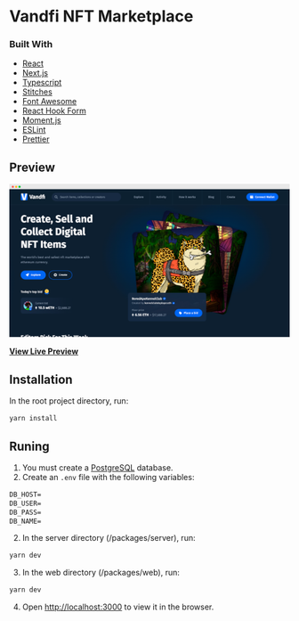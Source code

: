 # Vandfi NFT Marketplace

### Built With

- [React](https://pt-br.reactjs.org)
- [Next.js](https://nextjs.org)
- [Typescript](https://www.typescriptlang.org)
- [Stitches](https://stitches.dev/)
- [Font Awesome](https://fontawesome.com)
- [React Hook Form](https://react-hook-form.com)
- [Moment.js](https://momentjs.com)
- [ESLint](https://eslint.org)
- [Prettier](https://prettier.io)

## Preview

![Preview](/packages/web/public/screenshot.png)

**[View Live Preview](https://vandfi-felipebluiz.vercel.app/)**

## Installation

In the root project directory, run:

```bash
yarn install
```

## Runing

1. You must create a [PostgreSQL](https://www.postgresql.org/) database.
2. Create an `.env` file with the following variables:

```
DB_HOST=
DB_USER=
DB_PASS=
DB_NAME=
```

2. In the server directory (/packages/server), run:

```bash
yarn dev
```

3. In the web directory (/packages/web), run:

```bash
yarn dev
```

4. Open [http://localhost:3000](http://localhost:3000) to view it in the browser.

```
